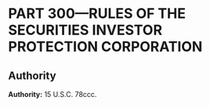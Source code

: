 # PART 300—RULES OF THE SECURITIES INVESTOR PROTECTION CORPORATION 


## Authority

**Authority:** 15 U.S.C. 78ccc.


